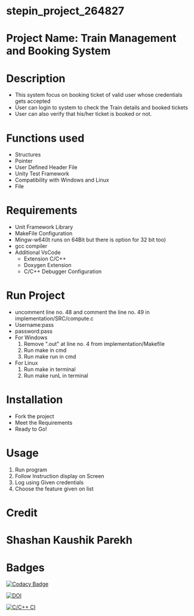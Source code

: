 # stepin_project_264827

# Project Name: Train Management and Booking System

# Description
* This system focus on booking ticket of valid user whose credentials gets accepted
* User can login to system to check the Train details and booked tickets
* User can also verify that his/her ticket is booked or not.

# Functions used
* Structures
* Pointer
* User Defined Header File
* Unity Test Framework
* Compatibility with Windows and Linux
* File

# Requirements
* Unit Framework Library
* MakeFile Configuration
* Mingw-w64(It runs on 64Bit but there is option for 32 bit too)
* gcc compiler
* Additional VsCode
  * Extension C/C++ 
  * Doxygen Extension
  * C/C++ Debugger Configuration

# Run Project
* uncomment line no. 48 and comment the line no. 49 in implementation/SRC/compute.c
* Username:pass
* password:pass
* For Windows
  1. Remove ".out" at line no. 4 from implementation/Makefile
  2. Run make in cmd
  3. Run make run in cmd
* For Linux
  1. Run make in terminal
  2. Run make runL in terminal

# Installation
* Fork the project
* Meet the Requirements
* Ready to Go!

# Usage
1. Run program
2. Follow Instruction display on Screen
3. Log using Given credentials
4. Choose the feature given on list

# Credit
# Shashan Kaushik Parekh


# Badges

[![Codacy Badge](https://app.codacy.com/project/badge/Grade/ecd689a6295b43e3a19abeb8a1eb7359)](https://www.codacy.com/gh/shashanparekh/stepin_project/dashboard?utm_source=github.com&amp;utm_medium=referral&amp;utm_content=shashanparekh/stepin_project&amp;utm_campaign=Badge_Grade)

[![DOI](https://zenodo.org/badge/355883405.svg)](https://zenodo.org/badge/latestdoi/355883405)

[![C/C++ CI](https://github.com/shashanparekh/stepin_project/actions/workflows/c-cpp.yml/badge.svg)](https://github.com/shashanparekh/stepin_project/actions/workflows/c-cpp.yml)
